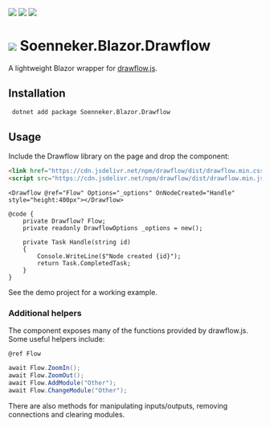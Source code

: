 [![](https://img.shields.io/nuget/v/soenneker.blazor.drawflow.svg?style=for-the-badge)](https://www.nuget.org/packages/soenneker.blazor.drawflow/)
[![](https://img.shields.io/github/actions/workflow/status/soenneker/soenneker.blazor.drawflow/publish-package.yml?style=for-the-badge)](https://github.com/soenneker/soenneker.blazor.drawflow/actions/workflows/publish-package.yml)
[![](https://img.shields.io/nuget/dt/soenneker.blazor.drawflow.svg?style=for-the-badge)](https://www.nuget.org/packages/soenneker.blazor.drawflow/)

# ![](https://user-images.githubusercontent.com/4441470/224455560-91ed3ee7-f510-4041-a8d2-3fc093025112.png) Soenneker.Blazor.Drawflow
A lightweight Blazor wrapper for [drawflow.js](https://github.com/jerosoler/Drawflow).

## Installation
```bash
 dotnet add package Soenneker.Blazor.Drawflow
```

## Usage
Include the Drawflow library on the page and drop the component:
```html
<link href="https://cdn.jsdelivr.net/npm/drawflow/dist/drawflow.min.css" rel="stylesheet" />
<script src="https://cdn.jsdelivr.net/npm/drawflow/dist/drawflow.min.js"></script>
```
```razor
<Drawflow @ref="Flow" Options="_options" OnNodeCreated="Handle" style="height:400px"></Drawflow>

@code {
    private Drawflow? Flow;
    private readonly DrawflowOptions _options = new();

    private Task Handle(string id)
    {
        Console.WriteLine($"Node created {id}");
        return Task.CompletedTask;
    }
}
```

See the demo project for a working example.

### Additional helpers

The component exposes many of the functions provided by drawflow.js. Some useful helpers include:

```razor
@ref Flow
```

```csharp
await Flow.ZoomIn();
await Flow.ZoomOut();
await Flow.AddModule("Other");
await Flow.ChangeModule("Other");
```

There are also methods for manipulating inputs/outputs, removing connections and clearing modules.
